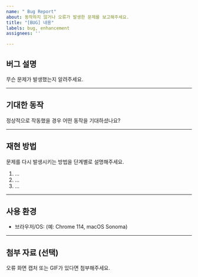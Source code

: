 ```yaml
---
name: " Bug Report"
about: 동작하지 않거나 오류가 발생한 문제를 보고해주세요.
title: "[BUG] 내용"
labels: bug, enhancement
assignees: ''

---
```


## 버그 설명

무슨 문제가 발생했는지 알려주세요.

---

## 기대한 동작

정상적으로 작동했을 경우 어떤 동작을 기대하셨나요?

---

## 재현 방법

문제를 다시 발생시키는 방법을 단계별로 설명해주세요.

1. ...
2. ...
3. ...

---

##  사용 환경

- 브라우저/OS: (예: Chrome 114, macOS Sonoma)

---

## 첨부 자료 (선택)

오류 화면 캡처 또는 GIF가 있다면 첨부해주세요.
